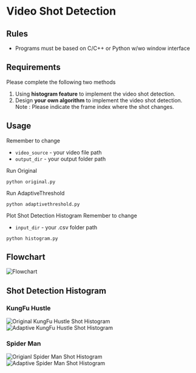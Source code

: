 # Video Shot Detection
## Rules
 - Programs must be based on C/C++ or Python w/wo window interface
## Requirements
Please complete the following two methods
1. Using **histogram feature** to implement the video shot detection.
2. Design **your own algorithm** to implement the video shot detection.   
Note : Please indicate the frame index where the shot changes.
## Usage
Remember to change
 - `video_source` - your video file path
 - `output_dir` - your output folder path   

Run Original
```
python original.py
```
Run AdaptiveThreshold
```
python adaptivethreshold.py
```

Plot Shot Detection Histogram
Remember to change
 - `input_dir` - your .csv folder path  
```
python histogram.py
```

## Flowchart
![Flowchart](https://github.com/nick8592/Pattern-Recognition-Class/blob/main/Video%20Shot%20Detection/Flowchart.png)
## Shot Detection Histogram
### KungFu Hustle
![Original KungFu Hustle Shot Histogram](https://github.com/nick8592/Pattern-Recognition-Class/blob/main/Video%20Shot%20Detection/outputs/Original/KungFuHustle_ShotDetection.png)
![Adaptive KungFu Hustle Shot Histogram](https://github.com/nick8592/Pattern-Recognition-Class/blob/main/Video%20Shot%20Detection/outputs/AdaptiveThreshold/KungFuHustle_ShotDetection.png)
### Spider Man
![Origianl Spider Man Shot Histogram](https://github.com/nick8592/Pattern-Recognition-Class/blob/main/Video%20Shot%20Detection/outputs/Original/SpiderMan_ShotDetection.png)
![Adaptive Spider Man Shot Histogram](https://github.com/nick8592/Pattern-Recognition-Class/blob/main/Video%20Shot%20Detection/outputs/AdaptiveThreshold/SpiderMan_ShotDetection.png)
